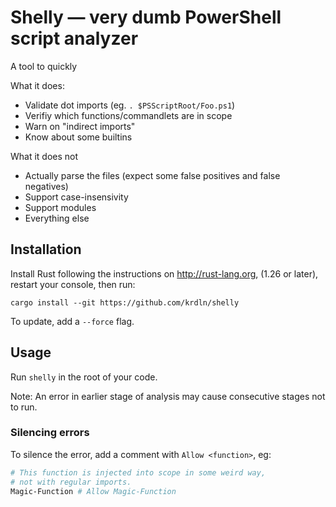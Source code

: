 # Shelly — very dumb PowerShell script analyzer

A tool to quickly

What it does:
* Validate dot imports (eg. `. $PSScriptRoot/Foo.ps1`)
* Verifiy which functions/commandlets are in scope
* Warn on "indirect imports"
* Know about some builtins

What it does not
* Actually parse the files (expect some false positives and false negatives)
* Support case-insensivity
* Support modules
* Everything else

## Installation

Install Rust following the instructions on <http://rust-lang.org>,
(1.26 or later), restart your console, then run:

```
cargo install --git https://github.com/krdln/shelly
```

To update, add a `--force` flag.

## Usage

Run `shelly` in the root of your code.

Note: An error in earlier stage of analysis may cause consecutive stages not to run.

### Silencing errors

To silence the error, add a comment with `Allow <function>`, eg:

```powershell
# This function is injected into scope in some weird way,
# not with regular imports.
Magic-Function # Allow Magic-Function
```
